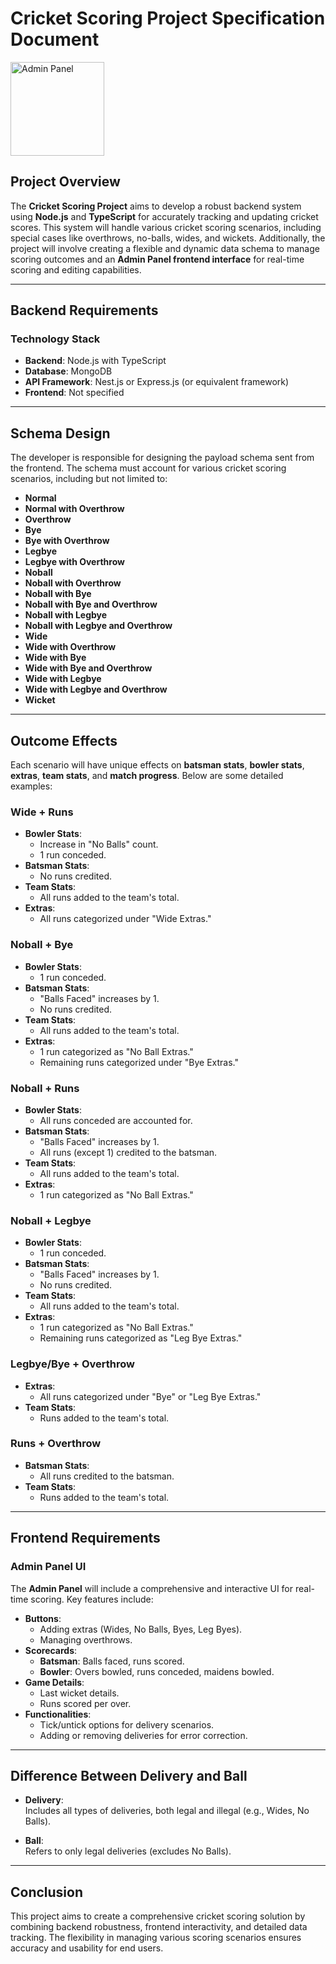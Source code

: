 # Cricket Scoring Project Specification Document

<img src="(https://github.com/vishalshahh/cricstat_Lifeease_Solutions/blob/main/apps/frontend/public/images/User%20Interface.png)" alt="Admin Panel" width="150"/>

## Project Overview

The **Cricket Scoring Project** aims to develop a robust backend system using **Node.js** and **TypeScript** for accurately tracking and updating cricket scores. This system will handle various cricket scoring scenarios, including special cases like overthrows, no-balls, wides, and wickets. Additionally, the project will involve creating a flexible and dynamic data schema to manage scoring outcomes and an **Admin Panel frontend interface** for real-time scoring and editing capabilities.

---

## Backend Requirements

### Technology Stack

- **Backend**: Node.js with TypeScript  
- **Database**: MongoDB  
- **API Framework**: Nest.js or Express.js (or equivalent framework)  
- **Frontend**: Not specified  

---

## Schema Design

The developer is responsible for designing the payload schema sent from the frontend. The schema must account for various cricket scoring scenarios, including but not limited to:

- **Normal**
- **Normal with Overthrow**
- **Overthrow**
- **Bye**
- **Bye with Overthrow**
- **Legbye**
- **Legbye with Overthrow**
- **Noball**
- **Noball with Overthrow**
- **Noball with Bye**
- **Noball with Bye and Overthrow**
- **Noball with Legbye**
- **Noball with Legbye and Overthrow**
- **Wide**
- **Wide with Overthrow**
- **Wide with Bye**
- **Wide with Bye and Overthrow**
- **Wide with Legbye**
- **Wide with Legbye and Overthrow**
- **Wicket**

---

## Outcome Effects

Each scenario will have unique effects on **batsman stats**, **bowler stats**, **extras**, **team stats**, and **match progress**. Below are some detailed examples:

### Wide + Runs
- **Bowler Stats**:
  - Increase in "No Balls" count.
  - 1 run conceded.  
- **Batsman Stats**:
  - No runs credited.  
- **Team Stats**:
  - All runs added to the team's total.  
- **Extras**:
  - All runs categorized under "Wide Extras."

### Noball + Bye
- **Bowler Stats**:
  - 1 run conceded.  
- **Batsman Stats**:
  - "Balls Faced" increases by 1.  
  - No runs credited.  
- **Team Stats**:
  - All runs added to the team's total.  
- **Extras**:
  - 1 run categorized as "No Ball Extras."
  - Remaining runs categorized under "Bye Extras."

### Noball + Runs
- **Bowler Stats**:
  - All runs conceded are accounted for.  
- **Batsman Stats**:
  - "Balls Faced" increases by 1.  
  - All runs (except 1) credited to the batsman.  
- **Team Stats**:
  - All runs added to the team's total.  
- **Extras**:
  - 1 run categorized as "No Ball Extras."

### Noball + Legbye
- **Bowler Stats**:
  - 1 run conceded.  
- **Batsman Stats**:
  - "Balls Faced" increases by 1.  
  - No runs credited.  
- **Team Stats**:
  - All runs added to the team's total.  
- **Extras**:
  - 1 run categorized as "No Ball Extras."
  - Remaining runs categorized as "Leg Bye Extras."

### Legbye/Bye + Overthrow
- **Extras**:
  - All runs categorized under "Bye" or "Leg Bye Extras."  
- **Team Stats**:
  - Runs added to the team's total.

### Runs + Overthrow
- **Batsman Stats**:
  - All runs credited to the batsman.  
- **Team Stats**:
  - Runs added to the team's total.

---

## Frontend Requirements

### Admin Panel UI
The **Admin Panel** will include a comprehensive and interactive UI for real-time scoring. Key features include:

- **Buttons**:
  - Adding extras (Wides, No Balls, Byes, Leg Byes).
  - Managing overthrows.  
- **Scorecards**:
  - **Batsman**: Balls faced, runs scored.
  - **Bowler**: Overs bowled, runs conceded, maidens bowled.  
- **Game Details**:
  - Last wicket details.
  - Runs scored per over.  
- **Functionalities**:
  - Tick/untick options for delivery scenarios.
  - Adding or removing deliveries for error correction.

---

## Difference Between Delivery and Ball

- **Delivery**:  
  Includes all types of deliveries, both legal and illegal (e.g., Wides, No Balls).  

- **Ball**:  
  Refers to only legal deliveries (excludes No Balls).  

---

## Conclusion

This project aims to create a comprehensive cricket scoring solution by combining backend robustness, frontend interactivity, and detailed data tracking. The flexibility in managing various scoring scenarios ensures accuracy and usability for end users.
